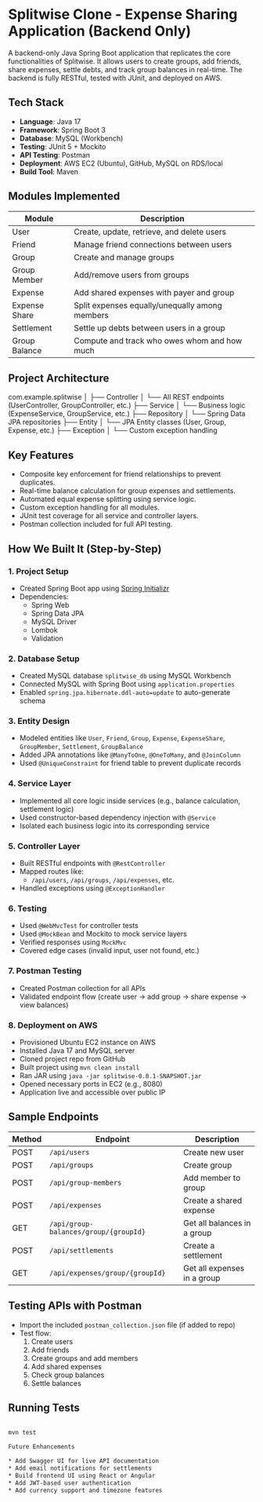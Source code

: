 # Splitwise Clone - Expense Sharing Application (Backend Only)

A backend-only Java Spring Boot application that replicates the core functionalities of Splitwise. It allows users to create groups, add friends, share expenses, settle debts, and track group balances in real-time. The backend is fully RESTful, tested with JUnit, and deployed on AWS.

## Tech Stack

- **Language**: Java 17
- **Framework**: Spring Boot 3
- **Database**: MySQL (Workbench)
- **Testing**: JUnit 5 + Mockito
- **API Testing**: Postman
- **Deployment**: AWS EC2 (Ubuntu), GitHub, MySQL on RDS/local
- **Build Tool**: Maven

## Modules Implemented

| Module            | Description                                                                 |
|-------------------|-----------------------------------------------------------------------------|
| User              | Create, update, retrieve, and delete users                                  |
| Friend            | Manage friend connections between users                                     |
| Group             | Create and manage groups                                                    |
| Group Member      | Add/remove users from groups                                                |
| Expense           | Add shared expenses with payer and group                                    |
| Expense Share     | Split expenses equally/unequally among members                              |
| Settlement        | Settle up debts between users in a group                                    |
| Group Balance     | Compute and track who owes whom and how much                                |

## Project Architecture

com.example.splitwise
│
├── Controller
│   └── All REST endpoints (UserController, GroupController, etc.)
├── Service
│   └── Business logic (ExpenseService, GroupService, etc.)
├── Repository
│   └── Spring Data JPA repositories
├── Entity
│   └── JPA Entity classes (User, Group, Expense, etc.)
├── Exception
│   └── Custom exception handling

## Key Features

- Composite key enforcement for friend relationships to prevent duplicates.
- Real-time balance calculation for group expenses and settlements.
- Automated equal expense splitting using service logic.
- Custom exception handling for all modules.
- JUnit test coverage for all service and controller layers.
- Postman collection included for full API testing.

## How We Built It (Step-by-Step)

### 1. **Project Setup**

- Created Spring Boot app using [Spring Initializr](https://start.spring.io/)
- Dependencies:
  - Spring Web
  - Spring Data JPA
  - MySQL Driver
  - Lombok
  - Validation

### 2. **Database Setup**

- Created MySQL database `splitwise_db` using MySQL Workbench
- Connected MySQL with Spring Boot using `application.properties`
- Enabled `spring.jpa.hibernate.ddl-auto=update` to auto-generate schema

### 3. **Entity Design**

- Modeled entities like `User`, `Friend`, `Group`, `Expense`, `ExpenseShare`, `GroupMember`, `Settlement`, `GroupBalance`
- Added JPA annotations like `@ManyToOne`, `@OneToMany`, and `@JoinColumn`
- Used `@UniqueConstraint` for friend table to prevent duplicate records

### 4. **Service Layer**

- Implemented all core logic inside services (e.g., balance calculation, settlement logic)
- Used constructor-based dependency injection with `@Service`
- Isolated each business logic into its corresponding service

### 5. **Controller Layer**

- Built RESTful endpoints with `@RestController`
- Mapped routes like:
  - `/api/users`, `/api/groups`, `/api/expenses`, etc.
- Handled exceptions using `@ExceptionHandler`

### 6. **Testing**

- Used `@WebMvcTest` for controller tests
- Used `@MockBean` and Mockito to mock service layers
- Verified responses using `MockMvc`
- Covered edge cases (invalid input, user not found, etc.)

### 7. **Postman Testing**

- Created Postman collection for all APIs
- Validated endpoint flow (create user → add group → share expense → view balances)

### 8. **Deployment on AWS**

- Provisioned Ubuntu EC2 instance on AWS
- Installed Java 17 and MySQL server
- Cloned project repo from GitHub
- Built project using `mvn clean install`
- Ran JAR using `java -jar splitwise-0.0.1-SNAPSHOT.jar`
- Opened necessary ports in EC2 (e.g., 8080)
- Application live and accessible over public IP

## Sample Endpoints

| Method | Endpoint                                 | Description                          |
|--------|------------------------------------------|--------------------------------------|
| POST   | `/api/users`                             | Create new user                      |
| POST   | `/api/groups`                            | Create group                         |
| POST   | `/api/group-members`                     | Add member to group                  |
| POST   | `/api/expenses`                          | Create a shared expense              |
| GET    | `/api/group-balances/group/{groupId}`    | Get all balances in a group          |
| POST   | `/api/settlements`                       | Create a settlement                  |
| GET    | `/api/expenses/group/{groupId}`          | Get all expenses in a group          |

## Testing APIs with Postman

- Import the included `postman_collection.json` file (if added to repo)
- Test flow:
  1. Create users
  2. Add friends
  3. Create groups and add members
  4. Add shared expenses
  5. Check group balances
  6. Settle balances

## Running Tests

```bash

mvn test

Future Enhancements

* Add Swagger UI for live API documentation
* Add email notifications for settlements
* Build frontend UI using React or Angular
* Add JWT-based user authentication
* Add currency support and timezone features
